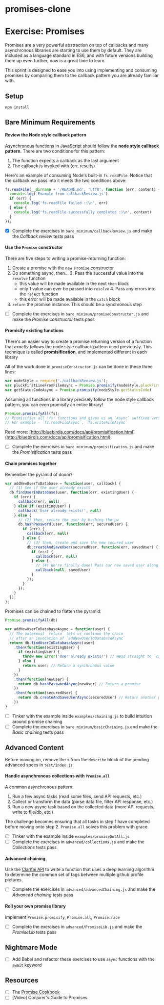 # promises-clone

# Exercise: Promises

Promises are a very powerful abstraction on top of callbacks and many asynchronous libraries are starting to use them by default. They are included as a language standard in ES6, and with future versions building them up even further, now is a great time to learn.

This sprint is designed to ease you into using implementing and consuming promises by comparing them to the callback pattern you are already familiar with.

## Setup

```
npm install
```

## Bare Minimum Requirements

#### Review the Node style callback pattern
Asynchronous functions in JavaScript should follow the **node style callback pattern**. There are two conditions for this pattern:
  1. The function expects a callback as the last argument
  2. The callback is invoked with (err, results)

Here's an example of consuming Node's built-in `fs.readFile`. Notice that the callback we pass into it meets the two conditions above:

```js
fs.readFile(__dirname + '/README.md', 'utf8', function (err, content) {
  console.log('Example from callbackReview.js')
  if (err) {
    console.log('fs.readFile failed :(\n', err)
  } else {
    console.log('fs.readFile successfully completed :)\n', content)
  }
});
```

- [X] Complete the exercises in `bare_minimum/callbackReview.js` and make the *Callback review* tests pass

#### Use the `Promise` constructor

There are five steps to writing a promise-returning function:
  1. Create a promise with the `new Promise` constructor
  2. Do something async, then...
    3. Pass the successful value into the `resolve` function
        - this value will be made available in the next `then` block
        - only 1 value can ever be passed into `resolve`
    4. Pass any errors into the `reject` function
        - this error will be made available in the `catch` block
  5. `return` the promise instance. This should be a synchronous step

- [ ] Complete the exercises in `bare_minimum/promiseConstructor.js` and make the *Promise constructor* tests pass

#### Promisify existing functions

There's an easier way to create a promise returning version of a function that *exactly follows* the node style callback pattern used previously. This technique is called **promisification**, and implemented different in each library

All of the work done in `promiseConstructor.js` can be done in these three lines:
```js
var nodeStyle = require('./callbackReview.js');
var pluckFirstLineFromFileAsync = Promise.promisify(nodeStyle.pluckFirstLineFromFile)
var getStatusCodeAsync = Promise.promisify(nodeStyle.getStatusCode)
```

Assuming all functions in a library precisely follow the node style callback pattern, you can even promisify an entire library!
```js
Promise.promisifyAll(fs);
// Promisifies all 'fs' functions and gives us an `Async` suffixed version
// For example - `fs.readFileAsync`, `fs.writeFileAsync`
```

Read more: [http://bluebirdjs.com/docs/api/promisification.html](http://bluebirdjs.com/docs/api/promisification.html)

- [ ] Complete the exercises in `bare_minimum/promisification.js` and make the *Promisification* tests pass

#### Chain promises together

Remember the pyramid of doom?

```js
var addNewUserToDatabase = function(user, callback) {
  // (1) See if the user already exists
  db.findUserInDatabase(user, function(err, existingUser) {
    if (err) {
      callback(err, null)
    } else if (existingUser) {
      callback('User already exists!', null)
    } else {
      // (2) then, secure the user by hashing the pw
      db.hashPassword(user, function(err, securedUser) {
        if (err) {
          callback(err, null)
        } else {
          // (3) then, create and save the new secured user
          db.createAndSaveUser(securedUser, function(err, savedUser) {
            if (err) {
              callback(err, null)
            } else {
              // (4) We're finally done! Pass our new saved user along
              callback(null, savedUser)
            }
          });
        }
      });
    }
  });
};
```

Promises can be chained to flatten the pyramid:

```js
Promise.promisifyAll(db)

var addNewUserToDatabaseAsync = function(user) {
  // The outermost `return` lets us continue the chain
  // after an invocation of `addNewUserToDatabaseAsync`
  return db.findUserInDatabaseAsync(user)
    .then(function(existingUser) {
      if (existingUser) {
        throw new Error('User already exists!') // Head straight to `catch`. Do not pass Go, do not collect $200
      } else {
        return user; // Return a synchronous value
      }
    })
    .then(function(newUser) {
      return db.hashPasswordAsync(newUser) // Return a promise
    })
    .then(function(securedUser) {
      return db.createAndSaveUserAsync(securedUser) // Return another promise
    })
}
```

- [ ] Tinker with the example inside `examples/chaining.js` to build intuition around promise chaining
- [ ] Complete the exercises in `bare_minimum/basicChaining.js` and make the *Basic chaining* tests pass

## Advanced Content

Before moving on, remove the `x` from the `describe` block of the pending advanced specs in `test/index.js`

#### Handle asynchronous collections with `Promise.all`

A common asynchronous pattern:
  1. Run a few async tasks (read some files, send API requests, etc.)
  2. Collect or transform the data (parse data file, filter API response, etc.)
  3. Run a new async task based on the collected data (more API requests, write to file/db, etc.)

The challenge becomes ensuring that all tasks in step 1 have completed before moving onto step 2. `Promise.all` solves this problem with grace.

- [ ] Tinker with the example inside `examples/promiseDotAll.js`
- [ ] Complete the exercises in `advanced/collections.js` and make the *Collections* tests pass

#### Advanced chaining

Use the [Clarifai API](https://www.clarifai.com/api) to write a function that uses a deep learning algorithm to determine the common set of tags between multiple github profile pictures

- [ ] Complete the exercises in `advanced/advancedChaining.js` and make the *Advanced chaining* tests pass

#### Roll your own promise library

Implement `Promise.promisify`, `Promise.all`, `Promise.race`

- [ ] Complete the exercises in `advanced/PromiseLib.js` and make the *PromiseLib* tests pass

## Nightmare Mode

- [ ] Add Babel and refactor these exercises to use `async` functions with the `await` keyword

## Resources
- [ ] The [Promise Cookbook](https://github.com/mattdesl/promise-cookbook)
- [ ] [Video] Conjurer's Guide to Promises

